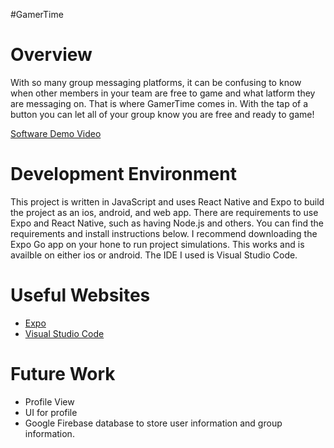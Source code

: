 #GamerTime

# Overview

With so many group messaging platforms, it can be confusing to know when other members in your team are free to game and what latform they are messaging on.
That is where GamerTime comes in. With the tap of a button you can let all of your group know you are free and ready to game! 

[Software Demo Video](https://youtu.be/f7GYr247MQc)

# Development Environment

This project is written in JavaScript and uses React Native and Expo to build the project as an ios, android, and web app. There are requirements to use Expo and React Native, 
such as having Node.js and others. You can find the requirements and install instructions below. I recommend downloading the Expo Go app on your hone to run project simulations. 
This works and is availble on either ios or android. The IDE I used is Visual Studio Code.

# Useful Websites
* [Expo](https://expo.dev/)
* [Visual Studio Code](https://code.visualstudio.com/)

# Future Work
* Profile View
* UI for profile
* Google Firebase database to store user information and group information. 
